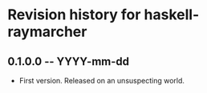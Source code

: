 # Revision history for haskell-raymarcher

## 0.1.0.0  -- YYYY-mm-dd

* First version. Released on an unsuspecting world.
